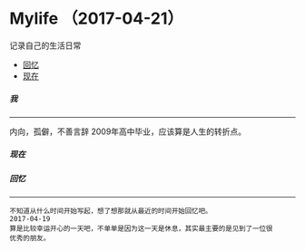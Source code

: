 # Mylife （2017-04-21）
记录自己的生活日常
* [回忆](#####回忆)
* [现在](#####现在)

##### 我
---
   内向，孤僻，不善言辞
   2009年高中毕业，应该算是人生的转折点。









##### 现在





























































##### 回忆
---
    不知道从什么时间开始写起，想了想那就从最近的时间开始回忆吧。
    2017-04-19
    算是比较幸运开心的一天吧，不单单是因为这一天是休息，其实最主要的是见到了一位很
    优秀的朋友。

